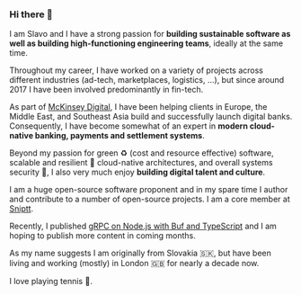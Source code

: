 ### Hi there 👋

I am Slavo and I have a strong passion for **building sustainable software as well as building high-functioning engineering teams**, ideally at the same time.

Throughout my career, I have worked on a variety of projects across different industries (ad-tech, marketplaces, logistics, ...), but since around 2017 I have been involved predominantly in fin-tech.

As part of [McKinsey Digital](https://www.mckinsey.com/business-functions/mckinsey-digital/how-we-help-clients), I have been helping clients in Europe, the Middle East, and Southeast Asia build and successfully launch digital banks. Consequently, I have become somewhat of an expert in **modern cloud-native banking, payments and settlement systems**.

Beyond my passion for green ♻️ (cost and resource effective) software, scalable and resilient 💪 cloud-native architectures, and overall systems security 🔐, I also very much enjoy **building digital talent and culture**.

I am a huge open-source software proponent and in my spare time I author and contribute to a number of open-source projects. I am a core member at [Sniptt](https://github.com/sniptt-official).

Recently, I published [gRPC on Node.js with Buf and TypeScript](https://slavovojacek.medium.com/grpc-on-node-js-with-buf-and-typescript-part-1-5aad61bab03b) and I am hoping to publish more content in coming months.

As my name suggests I am originally from Slovakia 🇸🇰, but have been living and working (mostly) in London 🇬🇧 for nearly a decade now.

I love playing tennis 🎾.
